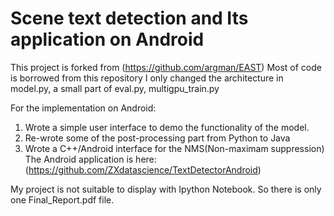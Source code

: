 # Scene text detection and Its application on Android

This project is forked from 
(https://github.com/argman/EAST)
Most of code is borrowed from this repository
I only changed the architecture in model.py, a small part of eval.py, multigpu_train.py

For the implementation on Android:
1. Wrote a simple user interface to demo the functionality of the model.
2. Re-wrote some of the post-processing part from Python to Java
3. Wrote a C++/Android interface for the NMS(Non-maximam suppression)
The Android application is here:
(https://github.com/ZXdatascience/TextDetectorAndroid)

My project is not suitable to display with Ipython Notebook. So there is only one Final_Report.pdf file. 

